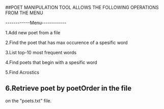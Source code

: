 ##POET MANIPULATION TOOL ALLOWS THE FOLLOWING OPERATIONS FROM THE MENU

------------Menu------------

1.Add new poet from a file

2.Find the poet that has max occurence of a spesific word

3.List top-10 most frequent words

4.Find poets that begin with a spesific word

5.Find Acrostics

6.Retrieve poet by poetOrder in the file
---------------------------

on the "poets.txt" file.